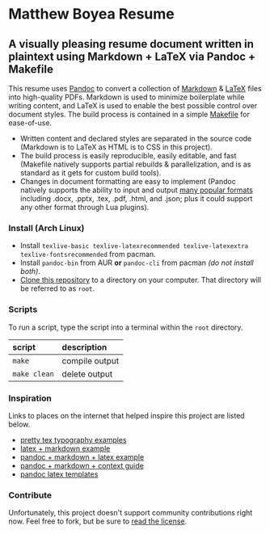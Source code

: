 Matthew Boyea Resume
===
A visually pleasing resume document written in plaintext using Markdown + LaTeX via Pandoc + Makefile
---
This resume uses [Pandoc] to convert a collection of [Markdown] & [LaTeX] files into high-quality PDFs. Markdown is used to minimize boilerplate while writing content, and LaTeX is used to enable the best possible control over document styles. The build process is contained in a simple [Makefile] for ease-of-use.
* Written content and declared styles are separated in the source code (Markdown is to LaTeX as HTML is to CSS in this project).
* The build process is easily reproducible, easily editable, and fast (Makefile natively supports partial rebuilds & parallelization, and is as standard as it gets for custom build tools).
* Changes in document formatting are easy to implement (Pandoc natively supports the ability to input and output [many popular formats](https://pandoc.org/MANUAL.html#options) including .docx, .pptx, .tex, .pdf, .html, and .json; plus it could support any other format through Lua plugins).

### Install (Arch Linux)
* Install `texlive-basic texlive-latexrecommended texlive-latexextra texlive-fontsrecommended` from pacman.
* Install `pandoc-bin` from AUR **or** `pandoc-cli` from pacman *(do not install both)*.
* [Clone this repository](https://docs.github.com/en/repositories/creating-and-managing-repositories/cloning-a-repository#cloning-a-repository) to a directory on your computer. That directory will be referred to as `root`.

### Scripts
To run a script, type the script into a terminal within the `root` directory.

| script | description |
|:------ |:----------- |
| `make` | compile output |
| `make clean` | delete output |

### Inspiration
Links to places on the internet that helped inspire this project are listed below.
* [pretty tex typography examples](https://tex.stackexchange.com/questions/1319/showcase-of-beautiful-typography-done-in-tex-friends)
* [latex + markdown example](https://tex.stackexchange.com/questions/600705/keeping-typesetting-details-in-markdown-file)
* [pandoc + markdown + latex example](https://tex.stackexchange.com/a/246871)
* [pandoc + markdown + context guide](https://dave.autonoma.ca/blog/)
* [pandoc latex templates](https://bookdown.org/yihui/rmarkdown-cookbook/latex-template.html)

### Contribute
Unfortunately, this project doesn't support community contributions right now. Feel free to fork, but be sure to [read the license](./LICENSE.md).

[Pandoc]: https://pandoc.org/
[Markdown]: https://pandoc.org/MANUAL.html#pandocs-markdown
[LaTeX]: https://www.latex-project.org/
[Makefile]: https://www.gnu.org/software/make/manual/make.html

